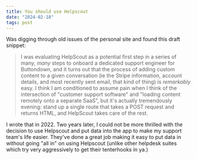 ```yaml
---
title: You should use Helpscout
date: "2024-02-18"
tags: post
---
```


Was digging through old issues of the personal site and found this draft snippet:

> I was evaluating HelpScout as a potential first step in a series of many, _many_ steps to onboard a dedicated support engineer for Buttondown, and it turns out that the process of adding custom content to a given conversation (ie the Stripe information, account details, and most recently sent email, that kind of thing) is _remarkably_ easy. I think I am conditioned to assume pain when I think of the intersection of "customer support software" and "loading content remotely onto a separate SaaS", but it's actually tremendously evening: stand up a single route that takes a POST request and returns HTML, and HelpScout takes care of the rest.

I wrote that in 2022. Two years later, I could not be more thrilled with the decision to use Helpscout and put
data into the app to make my support team's life easier. They've done a great job making it easy to put data in without going "all in" on using Helpscout (unlike other helpdesk suites which try very aggressively to get their tenterhooks in ya.)
